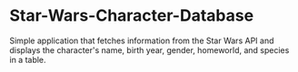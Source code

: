 # Star-Wars-Character-Database
Simple application that fetches information from the Star Wars API and displays the character's name, birth year, gender, homeworld, and species in a table.
